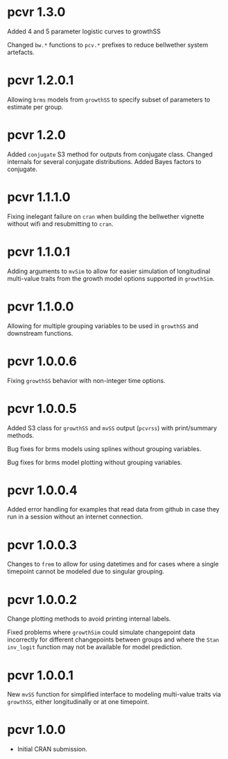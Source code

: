 # pcvr 1.3.0

Added 4 and 5 parameter logistic curves to growthSS

Changed `bw.*` functions to `pcv.*` prefixes to reduce bellwether system artefacts.

# pcvr 1.2.0.1

Allowing `brms` models from `growthSS` to specify subset of parameters to estimate per group.

# pcvr 1.2.0

Added `conjugate` S3 method for outputs from conjugate class.
Changed internals for several conjugate distributions.
Added Bayes factors to conjugate.

# pcvr 1.1.1.0

Fixing inelegant failure on `cran` when building the bellwether vignette without wifi and resubmitting to `cran`.

# pcvr 1.1.0.1

Adding arguments to `mvSim` to allow for easier simulation of longitudinal multi-value traits from the growth model options supported in `growthSim`.

# pcvr 1.1.0.0

Allowing for multiple grouping variables to be used in `growthSS` and downstream functions.

# pcvr 1.0.0.6

Fixing `growthSS` behavior with non-integer time options.

# pcvr 1.0.0.5

Added S3 class for `growthSS` and `mvSS` output (`pcvrss`) with print/summary methods.

Bug fixes for brms models using splines without grouping variables.

Bug fixes for brms model plotting without grouping variables.

# pcvr 1.0.0.4

Added error handling for examples that read data from github in case they run in a session without an
internet connection.

# pcvr 1.0.0.3

Changes to `frem` to allow for using datetimes and for cases where a single timepoint cannot be modeled
due to singular grouping.

# pcvr 1.0.0.2

Change plotting methods to avoid printing internal labels.

Fixed problems where `growthSim` could simulate changepoint data incorrectly for different changepoints between groups and where the `Stan` `inv_logit` function may not be available for model prediction.

# pcvr 1.0.0.1

New `mvSS` function for simplified interface to modeling multi-value traits via `growthSS`, either longitudinally or at one timepoint.

# pcvr 1.0.0

* Initial CRAN submission.
